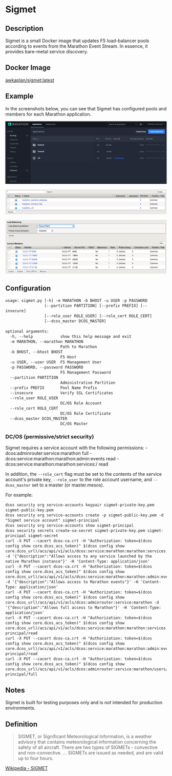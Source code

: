 # Sigmet

## Description

Sigmet is a small Docker image that updates F5 load-balancer pools according to events from the Marathon Event Stream.  In essence, it provides bare-metal service discovery.

## Docker Image

[awkaplan/sigmet:latest](https://hub.docker.com/r/awkaplan/sigmet/)

## Example

In the screenshots below, you can see that Sigmet has configured pools and members for each Marathon application.

![Marathon](https://raw.githubusercontent.com/awkaplan/sigmet/master/images/marathon.png)

![Pools](https://raw.githubusercontent.com/awkaplan/sigmet/master/images/pools.png)

![Members](https://raw.githubusercontent.com/awkaplan/sigmet/master/images/members.png)

## Configuration

```
usage: sigmet.py [-h] -m MARATHON -b BHOST -u USER -p PASSWORD
                 [--partition PARTITION] [--prefix PREFIX] [--insecure]
                 [--role_user ROLE_USER] [--role_cert ROLE_CERT]
                 [--dcos_master DCOS_MASTER]

optional arguments:
  -h, --help            show this help message and exit
  -m MARATHON, --marathon MARATHON
                        Path to Marathon
  -b BHOST, --bhost BHOST
                        F5 Host
  -u USER, --user USER  F5 Management User
  -p PASSWORD, --password PASSWORD
                        F5 Management Password
  --partition PARTITION
                        Administrative Partition
  --prefix PREFIX       Pool Name Prefix
  --insecure            Verify SSL Certificates
  --role_user ROLE_USER
                        DC/OS Role Account
  --role_cert ROLE_CERT
                        DC/OS Role Certificate
  --dcos_master DCOS_MASTER
                        DC/OS Master
```

### DC/OS (permissive/strict security)

Sigmet requires a service account with the following permissions:
-dcos:adminrouter:service:marathon full
-dcos:service:marathon:marathon:admin:events read
-dcos:service:marathon:marathon:services:/ read

In addition, the `--role_cert` flag must be set to the contents of the service account's private key, `--role_user` to the role account username, and `--dcos_master` set to a master (or master.mesos).

For example:

```
dcos security org service-accounts keypair sigmet-private-key.pem sigmet-public-key.pem
dcos security org service-accounts create -p sigmet-public-key.pem -d "Sigmet service account" sigmet-principal
dcos security org service-accounts show sigmet-principal
dcos security secrets create-sa-secret sigmet-private-key.pem sigmet-principal sigmet-secret
curl -X PUT --cacert dcos-ca.crt -H "Authorization: token=$(dcos config show core.dcos_acs_token)" $(dcos config show core.dcos_url)/acs/api/v1/acls/dcos:service:marathon:marathon:services:%252F -d '{"description":"Allows access to any service launched by the native Marathon instance"}' -H 'Content-Type: application/json'
curl -X PUT --cacert dcos-ca.crt -H "Authorization: token=$(dcos config show core.dcos_acs_token)" $(dcos config show core.dcos_url)/acs/api/v1/acls/dcos:service:marathon:marathon:admin:events -d '{"description":"Allows access to Marathon events"}' -H 'Content-Type: application/json'
curl -X PUT --cacert dcos-ca.crt -H "Authorization: token=$(dcos config show core.dcos_acs_token)" $(dcos config show core.dcos_url)/acs/api/v1/acls/dcos:adminrouter:service:marathon -d '{"description":"Allows full access to Marathon"}' -H 'Content-Type: application/json'
curl -X PUT --cacert dcos-ca.crt -H "Authorization: token=$(dcos config show core.dcos_acs_token)" $(dcos config show core.dcos_url)/acs/api/v1/acls/dcos:service:marathon:marathon:services:%252F/users/sigmet-principal/read
curl -X PUT --cacert dcos-ca.crt -H "Authorization: token=$(dcos config show core.dcos_acs_token)" $(dcos config show core.dcos_url)/acs/api/v1/acls/dcos:service:marathon:marathon:admin:events/users/sigmet-principal/read
curl -X PUT --cacert dcos-ca.crt -H "Authorization: token=$(dcos config show core.dcos_acs_token)" $(dcos config show core.dcos_url)/acs/api/v1/acls/dcos:adminrouter:service:marathon/users/sigmet-principal/full
```

## Notes

Sigmet is built for testing purposes only and is _not_ intended for production environments.

## Definition

> SIGMET, or Significant Meteorological Information, is a weather advisory that contains meteorological information concerning the safety of all aircraft. There are two types of SIGMETs - convective and non-convective. ... SIGMETs are issued as needed, and are valid up to four hours.

[Wikipedia - SIGMET](https://en.wikipedia.org/wiki/SIGMET)

